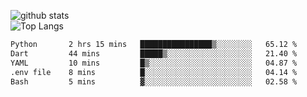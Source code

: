 ![github stats](https://github-readme-stats.vercel.app/api?username=AndreFerreira5&show_icons=true&theme=dark&count_private=true)
<br>
![Top Langs](https://github-readme-stats.vercel.app/api/top-langs/?username=AndreFerreira5&layout=compact&theme=dark)
<br>
<!--START_SECTION:waka-->

```txt
Python       2 hrs 15 mins   ████████████████▒░░░░░░░░   65.12 %
Dart         44 mins         █████▒░░░░░░░░░░░░░░░░░░░   21.40 %
YAML         10 mins         █▒░░░░░░░░░░░░░░░░░░░░░░░   04.87 %
.env file    8 mins          █░░░░░░░░░░░░░░░░░░░░░░░░   04.14 %
Bash         5 mins          ▓░░░░░░░░░░░░░░░░░░░░░░░░   02.58 %
```

<!--END_SECTION:waka-->
